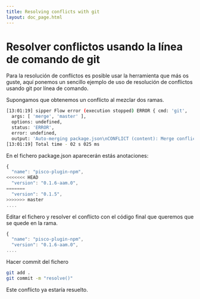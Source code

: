 ```yaml
---
title: Resolving conflicts with git
layout: doc_page.html
---
```


# Resolver conflictos usando la línea de comando de git

Para la resolución de conflictos es posible usar la herramienta que más os guste, aquí ponemos un sencillo ejemplo de uso de resolución de conflictos usando git por línea de comando.

Supongamos que obtenemos un conflicto al mezclar dos ramas.

```bash
[13:01:19] sipper Flow error (execution stopped) ERROR { cmd: 'git',
  args: [ 'merge', 'master' ],
  options: undefined,
  status: 'ERROR',
  error: undefined,
  output: 'Auto-merging package.json\nCONFLICT (content): Merge conflict in package.json\nAutomatic merge failed; fix conflicts and then commit the result.\n' }
[13:01:19] Total time - 02 s 025 ms
```

En el fichero package.json aparecerán estás anotaciones:

```javascript
{
  "name": "pisco-plugin-npm",
<<<<<<< HEAD
  "version": "0.1.6-aam.0",
=======
  "version": "0.1.5",
>>>>>>> master
....
```

Editar el fichero y resolver el conflicto con el código final que queremos que se quede en la rama.

```javascript
{
  "name": "pisco-plugin-npm",
  "version": "0.1.6-aam.0",
....
```

Hacer commit del fichero

```bash
git add .
git commit -m "resolve()"
```

Este conflicto ya estaría resuelto.